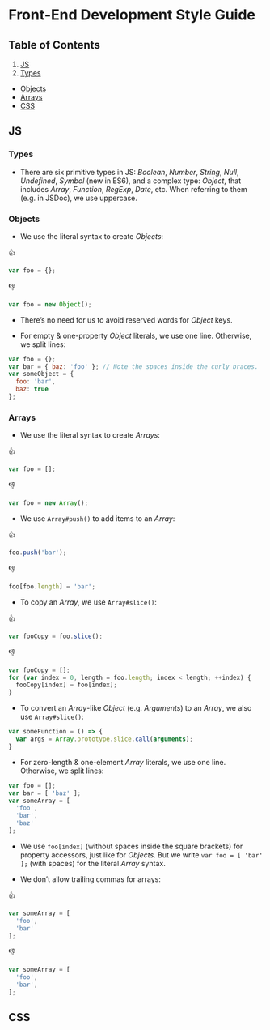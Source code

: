 Front-End Development Style Guide
=================================



## Table of Contents

1. [JS](#js)
  1. [Types](#types)
  * [Objects](#objects)
  * [Arrays](#arrays)
* [CSS](#css)



## JS

### Types

* There are six primitive types in JS: _Boolean_, _Number_, _String_, _Null_, _Undefined_, _Symbol_ (new in ES6), and a complex type: _Object_, that includes _Array_, _Function_, _RegExp_, _Date_, etc. When referring to them (e.g. in JSDoc), we use uppercase.



### Objects

* We use the literal syntax to create _Objects_:

:+1:
```javascript
var foo = {};
```
:-1:
```javascript
var foo = new Object();
```

* There’s no need for us to avoid reserved words for _Object_ keys.

* For empty & one-property _Object_ literals, we use one line. Otherwise, we split lines:

```javascript
var foo = {};
var bar = { baz: 'foo' }; // Note the spaces inside the curly braces.
var someObject = {
  foo: 'bar',
  baz: true
};
```




### Arrays

* We use the literal syntax to create _Arrays_:

:+1:
```javascript
var foo = [];
```
:-1:
```javascript
var foo = new Array();
```

* We use `Array#push()` to add items to an _Array_:

:+1:
```javascript
foo.push('bar');
```
:-1:
```javascript
foo[foo.length] = 'bar';
```

* To copy an _Array_, we use `Array#slice()`:

:+1:
```javascript
var fooCopy = foo.slice();
```
:-1:
```javascript
var fooCopy = [];
for (var index = 0, length = foo.length; index < length; ++index) {
  fooCopy[index] = foo[index];
}
```

* To convert an _Array_-like _Object_ (e.g. _Arguments_) to an _Array_, we also use `Array#slice()`:

```javascript
var someFunction = () => {
  var args = Array.prototype.slice.call(arguments);  
}
```

* For zero-length & one-element _Array_ literals, we use one line. Otherwise, we split lines:

```javascript
var foo = [];
var bar = [ 'baz' ];
var someArray = [
  'foo',
  'bar',
  'baz'
];
```

* We use `foo[index]` (without spaces inside the square brackets) for property accessors, just like for _Objects_. But we write `var foo = [ 'bar' ];` (with spaces) for the literal _Array_ syntax.

* We don’t allow trailing commas for arrays:

:+1:
```javascript
var someArray = [
  'foo',
  'bar'
];
```
:-1:
```javascript
var someArray = [
  'foo',
  'bar',
];
```


## CSS
